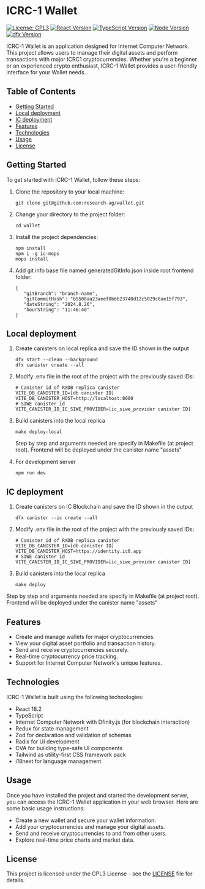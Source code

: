# ICRC-1 Wallet

[![License: GPL3](https://img.shields.io/badge/License-GPL3-blue.svg)](https://choosealicense.com/licenses/gpl-3.0/#)
[![React Version](https://img.shields.io/badge/React-18.2-blue.svg)](https://reactjs.org/)
[![TypeScript Version](https://img.shields.io/badge/TypeScript-4.4.3-blue.svg)](https://www.typescriptlang.org/)
[![Node Version](https://img.shields.io/badge/node-18.16.0-green.svg)](https://nodejs.org/es)
[![dfx Version](https://img.shields.io/badge/dfx-0.14.1-violet.svg)](https://internetcomputer.org/docs/current/references/cli-reference/dfx-parent)

ICRC-1 Wallet is an application designed for Internet Computer Network. This project allows users to manage their digital assets and perform transactions with major ICRC1 cryptocurrencies. Whether you're a beginner or an experienced crypto enthusiast, ICRC-1 Wallet provides a user-friendly interface for your Wallet needs.

## Table of Contents

- [Getting Started](#getting-started)
- [Local deployment](#local-deployment)
- [IC deployment](#ic-deployment)
- [Features](#features)
- [Technologies](#technologies)
- [Usage](#usage)
- [License](#license)

## Getting Started

To get started with ICRC-1 Wallet, follow these steps:

1. Clone the repository to your local machine:

   ```
   git clone git@github.com:research-ag/wallet.git
   ```

2. Change your directory to the project folder:

   ```
   cd wallet
   ```

3. Install the project dependencies:

   ```
   npm install
   npm i -g ic-mops
   mops install
   ```

4. Add git info base file named generatedGitInfo.json inside root frontend folder:

   ```
   {
      "gitBranch": "branch-name",
      "gitCommitHash": "b5508aa23aeef0b6b23740d12c5029c8ae15f793",
      "dateString": "2024.8.26",
      "hourString": "11:46:40"
   }
   ```

## Local deployment

1. Create canisters on local replica and save the ID shown in the output

   ```
   dfx start --clean --background
   dfx canister create --all
   ```

2. Modify .env file in the root of the project with the previously saved IDs:

   ```
   # Canister id of RXDB replica canister
   VITE_DB_CANISTER_ID=[db canister ID]
   VITE_DB_CANISTER_HOST=http://localhost:8000
   # SIWE canister id
   VITE_CANISTER_ID_IC_SIWE_PROVIDER=[ic_siwe_provider canister ID]
   ```

3. Build canisters into the local replica

   ```
   make deploy-local
   ```

   Step by step and arguments needed are specify in Makefile (at project root).
   Frontend will be deployed under the canister name "assets"

4. For development server

   ```
   npm run dev
   ```

## IC deployment

1. Create canisters on IC Blockchain and save the ID shown in the output

   ```
   dfx canister --ic create --all
   ```

2. Modify .env file in the root of the project with the previously saved IDs:

   ```
   # Canister id of RXDB replica canister
   VITE_DB_CANISTER_ID=[db canister ID]
   VITE_DB_CANISTER_HOST=https://identity.ic0.app
   # SIWE canister id
   VITE_CANISTER_ID_IC_SIWE_PROVIDER=[ic_siwe_provider canister ID]
   ```

3. Build canisters into the local replica

   ```
   make deploy
   ```

Step by step and arguments needed are specify in Makefile (at project root).
Frontend will be deployed under the canister name "assets"

## Features

- Create and manage wallets for major cryptocurrencies.
- View your digital asset portfolio and transaction history.
- Send and receive cryptocurrencies securely.
- Real-time cryptocurrency price tracking.
- Support for Internet Computer Network's unique features.

## Technologies

ICRC-1 Wallet is built using the following technologies:

- React 18.2
- TypeScript
- Internet Computer Network with Dfinity.js (for blockchain interaction)
- Redux for state management
- Zod for declaration and validation of schemas
- Radix for UI development
- CVA for building type-safe UI components
- Tailwind as utility-first CSS framework pack
- i18next for language management

## Usage

Once you have installed the project and started the development server, you can access the ICRC-1 Wallet application in your web browser. Here are some basic usage instructions:

- Create a new wallet and secure your wallet information.
- Add your cryptocurrencies and manage your digital assets.
- Send and receive cryptocurrencies to and from other users.
- Explore real-time price charts and market data.

## License

This project is licensed under the GPL3 License - see the [LICENSE](LICENSE) file for details.
